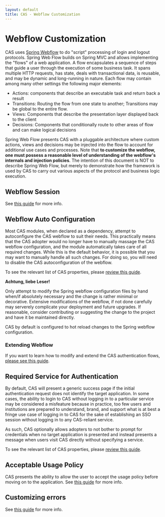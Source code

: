```yaml
---
layout: default
title: CAS - Webflow Customization
---
```


# Webflow Customization

CAS uses [Spring Webflow](http://projects.spring.io/spring-webflow) to do "script" processing of login and logout protocols.
Spring Web Flow builds on Spring MVC and allows implementing the "flows" of a web application. A flow encapsulates a sequence
of steps that guide a user through the execution of some business task. It spans multiple HTTP requests, has state, deals with
 transactional data, is reusable, and may be dynamic and long-running in nature. Each flow may contain among many other settings the following major elements:

- Actions: components that describe an executable task and return back a result
- Transitions: Routing the flow from one state to another; Transitions may be global to the entire flow.
- Views: Components that describe the presentation layer displayed back to the client
- Decisions: Components that conditionally route to other areas of flow and can make logical decisions

Spring Web Flow presents CAS with a pluggable architecture where custom actions, views and decisions may be injected into the
flow to account for additional use cases and processes. Note that <strong>to customize the webflow, one must possess a reasonable level of understanding of the webflow's internals and injection policies</strong>. The intention of this document is NOT to describe Spring Web Flow, but merely to demonstrate how the framework is used by CAS to carry out various aspects of the protocol and business logic execution.

## Webflow Session

See [this guide](Webflow-Customization-Sessions.html) for more info.

## Webflow Auto Configuration

Most CAS modules, when declared as a dependency, attempt to autoconfigure the CAS webflow to suit their needs.
This practically means that the CAS adopter would no longer have to manually massage the CAS webflow configuration,
and the module automatically takes care of all required changes. While this is the default behavior, it is possible that
you may want to manually handle all such changes. For doing so, you will need to disable the CAS autoconfiguration
of the webflow.

To see the relevant list of CAS properties, please [review this guide](Configuration-Properties.html#spring-webflow).

<div class="alert alert-warning"><strong>Achtung, liebe Leser!</strong><p>Only attempt to 
modify the Spring webflow configuration files by hand when/if absolutely necessary and the
change is rather minimal or decorative. Extensive modifications of the webflow, if not done carefully
may serverely complicate your deployment and future upgrades. If reasonable, consider contributing or
suggesting the change to the project and have it be maintained directly.</p></div>

CAS by default is configured to hot reload changes to the Spring webflow configuration.

### Extending Webflow

If you want to learn how to modify and extend the CAS authentication flows, [please see this guide](Webflow-Customization-Extensions.html).

## Required Service for Authentication

By default, CAS will present a generic success page if the initial authentication request does not identify
the target application. In some cases, the ability to login to CAS without logging
in to a particular service may be considered a misfeature because in practice, too few users and institutions
are prepared to understand, brand, and support what is at best a fringe use case of logging in to CAS for the
sake of establishing an SSO session without logging in to any CAS-reliant service.

As such, CAS optionally allows adopters to not bother to prompt for credentials when no target application is presented
and instead presents a message when users visit CAS directly without specifying a service.

To see the relevant list of CAS properties, please [review this guide](Configuration-Properties.html#global-sso-behavior).

## Acceptable Usage Policy

CAS presents the ability to allow the user to accept the usage policy before moving on to the application.
See [this guide](Webflow-Customization-AUP.html) for more info.

## Customizing errors

See [this guide](Webflow-Customization-Exceptions.html) for more info.
